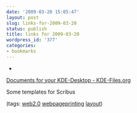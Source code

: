```yaml
---
date: '2009-03-20 15:05:47'
layout: post
slug: links-for-2009-03-20
status: publish
title: links for 2009-03-20
wordpress_id: '377'
categories:
- bookmarks
---
```


  *


[Documents for your KDE-Desktop -  KDE-Files.org](http://kde-files.org/index.php?xcontentmode=642)


Some templates for Scribus


(tags: [web2.0](http://delicious.com/eob/web2.0) [webpageprinting](http://delicious.com/eob/webpageprinting) [layout](http://delicious.com/eob/layout))



